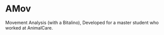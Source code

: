# AMov
Movement Analysis (with a Bitalino), Developed for a master student who worked at AnimalCare.
